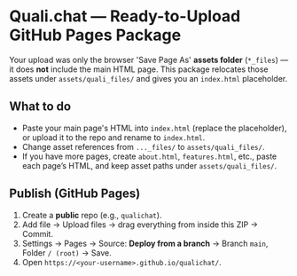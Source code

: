 # Quali.chat — Ready-to-Upload GitHub Pages Package

Your upload was only the browser 'Save Page As' **assets folder** (`*_files`) — it does **not** include the main HTML page.
This package relocates those assets under `assets/quali_files/` and gives you an `index.html` placeholder.

## What to do
- Paste your main page's HTML into `index.html` (replace the placeholder), or upload it to the repo and rename to `index.html`.
- Change asset references from `..._files/` to `assets/quali_files/`.
- If you have more pages, create `about.html`, `features.html`, etc., paste each page’s HTML, and keep asset paths under `assets/quali_files/`.

## Publish (GitHub Pages)
1) Create a **public** repo (e.g., `qualichat`).
2) Add file → Upload files → drag everything from inside this ZIP → Commit.
3) Settings → Pages → Source: **Deploy from a branch** → Branch `main`, Folder `/ (root)` → Save.
4) Open `https://<your-username>.github.io/qualichat/`.
